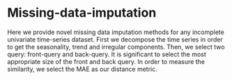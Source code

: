 # Missing-data-imputation

Here we provide novel missing data imputation methods for any incomplete univariate time-series dataset.
First we decompose the time series in order to get the seasonality, trend and irregular components.
Then, we select two query: front-query and back-query.
It is significant to select the most appropriate size of the front and back query.
In order to measure the similarity, we select the MAE as our distance metric. 

